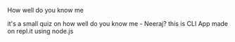 How well do you know me

it's a small quiz on how well do you know me - Neeraj?
this is CLI App made on repl.it using node.js
